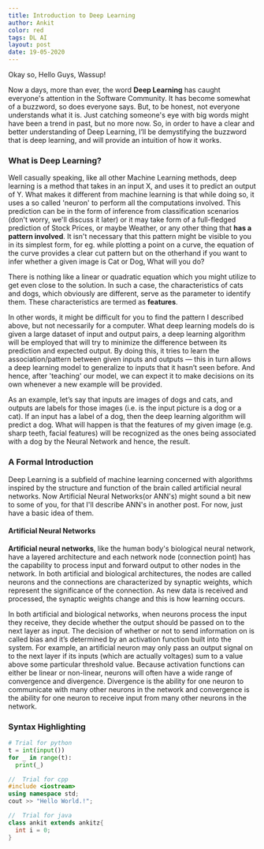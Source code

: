 ```yaml
---
title: Introduction to Deep Learning
author: Ankit
color: red
tags: DL AI
layout: post
date: 19-05-2020
---
```

Okay so, Hello Guys, Wassup!  

Now a days, more than ever, the word **Deep Learning** has caught everyone's attention in the Software Community. It has become somewhat of a buzzword, so does everyone says. But, to be honest, not everyone understands what it is. Just catching someone's eye with big words might 
have been a trend in past, but no more now. So, in order to have a clear and better understanding of Deep Learning, I’ll be demystifying the buzzword that is deep learning, and will provide an intuition of how it works.  

### What is Deep Learning?  

Well casually speaking, like all other Machine Learning methods, deep learning is a method that takes in an input X, and uses it to predict an output of Y. What makes it different from machine learning is that while doing so, it uses a so called 'neuron' to perform all the computations involved. This prediction can be in the form of inference from classification scenarios (don't worry, we'll discuss it later) or it may take form of a full-fledged prediction of Stock Prices, or maybe Weather, or any other thing that **has a pattern involved**. It isn't necessary that this pattern might be visible to you in its simplest form, for eg. while plotting a point on a curve, the equation of the curve provides a clear cut pattern but on the otherhand if you want to infer whether a given image is Cat or Dog, What will you do?  


There is nothing like a linear or quadratic equation which you might utilize to get even close to the solution. In such a case, the characteristics of cats and dogs, which obviously are different, serve as the parameter to identify them. These characteristics are termed as **features**.  

In other words, it might be difficult for you to find the pattern I described above, but not necessarily for a computer. What deep learning models do is given a large dataset of input and output pairs, a deep learning algorithm will be employed that will try to minimize the difference between its prediction and expected output. By doing this, it tries to learn the association/pattern between given inputs and outputs — this in turn allows a deep learning model to generalize to inputs that it hasn’t seen before. And hence, after 'teaching' our model, we can expect it to make decisions on its own whenever a new example will be provided.  

<!-- Image   -->  

As an example, let’s say that inputs are images of dogs and cats, and outputs are labels for those images (i.e. is the input picture is a dog or a cat). If an input has a label of a dog, then the deep learning algorithm will predict a dog. What will happen is that the features of my given image (e.g. sharp teeth, facial features) will be recognized as the ones being associated with a dog by the Neural Network and hence, the result.  

### A Formal Introduction

Deep Learning is a subfield of machine learning concerned with algorithms inspired by the structure and function of the brain called artificial neural networks. Now Artificial Neural Networks(or ANN's) might sound a bit new to some of you, for  that I'll 
describe ANN's in another post. For now, just have a basic idea of them.  

#### Artificial Neural Networks  
**Artificial neural networks**, like the human body's biological neural network, have a layered architecture and each network node (connection point) has the capability to process input and forward output to other nodes in the network. In both artificial and biological architectures, the nodes are called neurons and the connections are characterized by synaptic weights, which represent the significance of the connection. As new data is received and processed, the synaptic weights change and this is how learning occurs.  

In both artificial and biological networks, when neurons process the input they receive, they decide whether the output should be passed on to the next layer as input. The decision of whether or not to send information on is called bias and it’s determined by an activation function built into the system. For example, an artificial neuron may only pass an output signal on to the next layer if its inputs (which are actually voltages) sum to a value above some particular threshold value. Because activation functions can either be linear or non-linear, neurons will often have a wide range of convergence and divergence. Divergence is the ability for one neuron to communicate with many other neurons in the network and convergence is the ability for one neuron to receive input from many other neurons in the network.

### Syntax Highlighting

```python
# Trial for python
t = int(input())
for _ in range(t):
  print(_)
```
```cpp
//  Trial for cpp
#include <iostream>
using namespace std;
cout >> "Hello World.!";
```
```java
//  Trial for java
class ankit extends ankitz{
  int i = 0;
}
```



<!--
HOW TO ADD INDENTED IMAGE
![image]({{site.baseurl}}/assets/img/ai_hierarchy.png){: style="float: right"}
-->

<!--
HOW TO ADD A KEY
This is an HTML
example.

*[ANN]: Artificial Neural Network
-->
